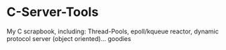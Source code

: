 # C-Server-Tools
My C scrapbook, including: Thread-Pools, epoll/kqueue reactor, dynamic protocol server (object oriented)... goodies
